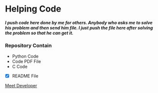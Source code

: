 # Helping Code
##### I push code here done by me for others. Anybody who asks me to solve his problem and then send him file. I just push the file here after solving the problem so that he can get it.
### Repository Contain 
- Python Code
- Code PDF File
- C Code
- [X] README File


[Meet Developer](https://github.com/TariqSays)

